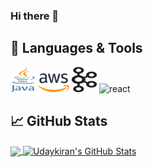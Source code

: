 ### Hi there 👋

<!--
**Udaykiranreddy0608/Udaykiranreddy0608** is a ✨ _special_ ✨ repository because its `README.md` (this file) appears on your GitHub profile.

Here are some ideas to get you started:

- 🔭 I’m currently working on ...
- 🌱 I’m currently learning ...
- 👯 I’m looking to collaborate on ...
- 🤔 I’m looking for help with ...
- 💬 Ask me about ...
- 📫 How to reach me: ...
- 😄 Pronouns: ...
- ⚡ Fun fact: ...
-->



## 🔧 Languages & Tools
<p align='left'>
  <img src="https://github.com/Udaykiranreddy0608/Udaykiranreddy0608/blob/main/images/Java_programming_language_logo.svg.png" alt="java" width="40" height="40">
  <img src='https://github.com/Udaykiranreddy0608/Udaykiranreddy0608/blob/main/images/2560px-Amazon_Web_Services_Logo.svg.png' height='30' width='auto' alt="aws">
  <img src='https://github.com/Udaykiranreddy0608/Udaykiranreddy0608/blob/main/images/Apache_kafka.svg.png' alt="kafka" width="40" height="40">
   <img src="https://upload.wikimedia.org/wikipedia/commons/thumb/a/a7/React-icon.svg/1280px-React-icon.svg.png" alt="react" width="auto" height="40"/>
</p>


## &#x1f4c8; GitHub Stats
<a href="https://github.com/Udaykiranreddy0608/Udaykiranreddy0608">
  <img align="center" src="https://github-readme-stats.vercel.app/api/top-langs/?username=Udaykiranreddy0608&title_color=ffffff&text_color=c9cacc&icon_color=2bbc8a&bg_color=1d1f21&langs_count=3" />
</a>
<a href="https://github.com/Udaykiranreddy0608/Udaykiranreddy0608">
  <img align="center" src="https://github-readme-stats.vercel.app/api?username=Udaykiranreddy0608&show_icons=true&line_height=27&count_private=true&title_color=ffffff&text_color=c9cacc&icon_color=2bbc8a&bg_color=1d1f21" alt="Udaykiran's GitHub Stats" />
</a>
